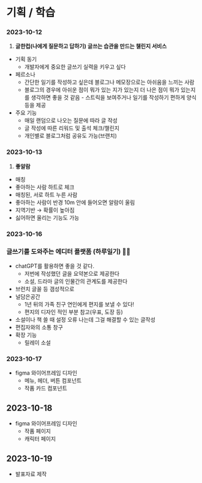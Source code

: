 # 기획 / 학습

### 2023-10-12

1. **글한컵(나에게 질문하고 답하기)**
 ****글쓰는 습관을 만드는 챌린지 서비스****


- 기획 동기
    - 개발자에게 중요한 글쓰기 실력을 키우고 싶다
- 페르소나
    - 간단한 일기를 작성하고 싶은데 블로그나 메모장으로는 아쉬움을 느끼는 사람
    - 블로그의 경우에 아쉬운 점이 뭐가 있는 지가 있는지 더 나은 점이 뭐가 있는지를 생각하면 좋을 것 같음 - 스트릭을 보여주거나 일기를 작성하기 편하게 양식등을 제공
- 주요 기능
    - 매일 랜덤으로 나오는 질문에 따라 글 작성
    - 글 작성에 따른 리워드 및 출석 체크/챌린지
    - 개인별로 블로그처럼 공유도 가능(브랜치)


### 2023-10-13

1. **좋알람**

- 매칭
- 좋아하는 사람 하트로 체크
- 매칭된, 서로 하트 누른 사람
- 좋아하는 사람이 반경 10m 안에 들어오면 알람이 울림
- 지역기반 → 확률이 높아짐
- 싫어하면 울리는 기능도 가능


### 2023-10-16

### 글쓰기를 도와주는 에디터 플랫폼 (하루일기) 👍🏻

- chatGPT를 활용하면 좋을 것 같다.
    - 저번에 작성했던 글을 요약본으로 제공한다
    - 소설, 드라마 글의 인물간의 관계도를 제공한다
- 브런치 글꼴 등 갬성적으로
- 널담은공간
    - 1년 뒤의 가족 친구 연인에게 편지를 보낼 수 있다!
    - 편지의 디자인 적인 부분 참고(우표, 도장 등)
- 소설이나 책 쓸 때 설정 오류 나는데 그걸 해결할 수 있는 글작성
- 편집자와의 소통 창구
- 확장 기능
    - 릴레이 소설


### 2023-10-17

- figma 와이어프레임 디자인
    - 메뉴, 헤더, 버튼 컴포넌트
    - 작품 카드 컴포넌트

## 2023-10-18

- figma 와이어프레임 디자인
    - 작품 페이지
    - 캐릭터 페이지


## 2023-10-19

- 발표자료 제작